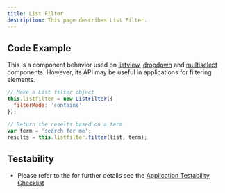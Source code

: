 ```yaml
---
title: List Filter
description: This page describes List Filter.
---
```


## Code Example

This is a component behavior used on [listview]( ./listview), [dropdown]( ./dropdown) and [multiselect]( ./multiselect) components. However, its API may be useful in applications for filtering elements.

```javascript
// Make a List filter object
this.listfilter = new ListFilter({
  filterMode: 'contains'
});

// Return the reselts based on a term
var term = 'search for me';
results = this.listfilter.filter(list, term);

```

## Testability

- Please refer to the for further details see the [Application Testability Checklist](https://design.infor.com/resources/application-testability-checklist)
